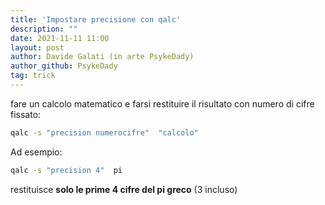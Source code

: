 ```yaml
---
title: 'Impostare precisione con qalc'
description: ""
date: 2021-11-11 11:00
layout: post
author: Davide Galati (in arte PsykeDady)
author_github: PsykeDady
tag: trick
---
```


fare un calcolo matematico e farsi restituire il risultato con numero di cifre fissato:

```bash
qalc -s "precision numerocifre"  "calcolo"
```

 

Ad esempio: 

```bash
qalc -s "precision 4"  pi
```

 

restituisce **solo le prime 4 cifre del pi greco** (3 incluso)